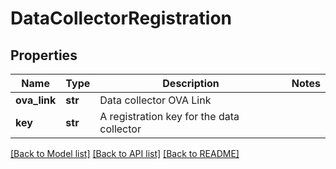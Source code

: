 # DataCollectorRegistration

## Properties
Name | Type | Description | Notes
------------ | ------------- | ------------- | -------------
**ova_link** | **str** | Data collector OVA Link | 
**key** | **str** | A registration key for the data collector | 

[[Back to Model list]](../README.md#documentation-for-models) [[Back to API list]](../README.md#documentation-for-api-endpoints) [[Back to README]](../README.md)

